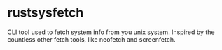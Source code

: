 # rustsysfetch

CLI tool used to fetch system info from you unix system. Inspired by the countless other fetch tools, like neofetch and screenfetch.


